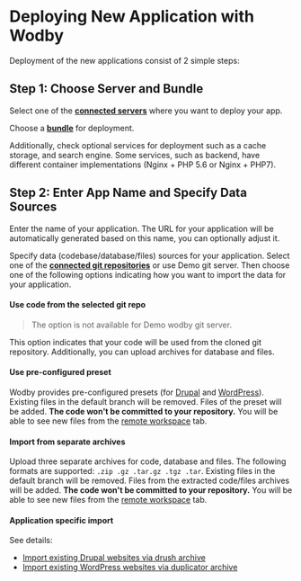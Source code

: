 # Deploying New Application with Wodby

Deployment of the new applications consist of 2 simple steps:

## Step 1: Choose Server and Bundle

Select one of the [**connected servers**](../servers/README.md) where you want to deploy your app. 
 
Choose a [**bundle**](../bundles/README.md) for deployment. 

Additionally, check optional services for deployment such as a cache storage, and search engine. Some services, such as backend, have different container implementations (Nginx + PHP 5.6 or Nginx + PHP7).
 
## Step 2: Enter App Name and Specify Data Sources

Enter the name of your application. The URL for your application will be automatically generated based on this name, you can optionally adjust it.

Specify data (codebase/database/files) sources for your application. Select one of the [**connected git repositories**](../git/README.md) or use Demo git server. Then choose one of the following options indicating how you want to import the data for your application. 

#### Use code from the selected git repo

> The option is not available for Demo wodby git server. 

This option indicates that your code will be used from the cloned git repository. Additionally, you can upload archives for database and files.

#### Use pre-configured preset

Wodby provides pre-configured presets (for [Drupal](drupal/preset.md) and [WordPress](wordpress/preset.md)). Existing files in the default branch will be removed. Files of the preset will be added. **The code won't be committed to your repository.** You will be able to see new files from the [remote workspace](remote-workspace/README.md) tab.

#### Import from separate archives

Upload three separate archives for code, database and files. The following formats are supported: `.zip .gz .tar.gz .tgz .tar`. Existing files in the default branch will be removed. Files from the extracted code/files archives will be added. **The code won't be committed to your repository.** You will be able to see new files from the [remote workspace](remote-workspace/README.md) tab. 

#### Application specific import

See details: 
* <a href="drupal/import.html#via-drush-archive">Import existing Drupal websites via drush archive</a> 
* <a href="wordpress/import.html#via-duplicator-archive">Import existing WordPress websites via duplicator archive</a> 
